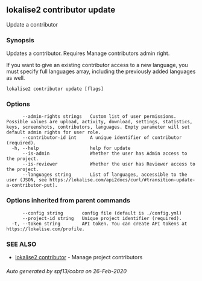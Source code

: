 ## lokalise2 contributor update

Update a contributor

### Synopsis

Updates a contributor.
Requires Manage contributors admin right.

If you want to give an existing contributor access to a new language, you must specify full languages array, 
including the previously added languages as well.


```
lokalise2 contributor update [flags]
```

### Options

```
      --admin-rights strings   Custom list of user permissions. Possible values are upload, activity, download, settings, statistics, keys, screenshots, contributors, languages. Empty parameter will set default admin rights for user role.
      --contributor-id int     A unique identifier of contributor (required).
  -h, --help                   help for update
      --is-admin               Whether the user has Admin access to the project.
      --is-reviewer            Whether the user has Reviewer access to the project.
      --languages string       List of languages, accessible to the user (JSON, see https://lokalise.com/api2docs/curl/#transition-update-a-contributor-put).
```

### Options inherited from parent commands

```
      --config string       config file (default is ./config.yml)
      --project-id string   Unique project identifier (required).
  -t, --token string        API token. You can create API tokens at https://lokalise.com/profile.
```

### SEE ALSO

* [lokalise2 contributor](lokalise2_contributor.md)	 - Manage project contributors

###### Auto generated by spf13/cobra on 26-Feb-2020
